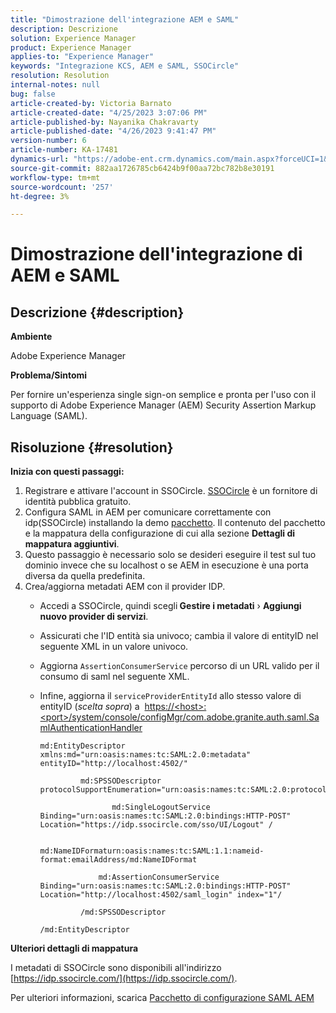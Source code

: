 ```yaml
---
title: "Dimostrazione dell'integrazione AEM e SAML"
description: Descrizione
solution: Experience Manager
product: Experience Manager
applies-to: "Experience Manager"
keywords: "Integrazione KCS, AEM e SAML, SSOCircle"
resolution: Resolution
internal-notes: null
bug: false
article-created-by: Victoria Barnato
article-created-date: "4/25/2023 3:07:06 PM"
article-published-by: Nayanika Chakravarty
article-published-date: "4/26/2023 9:41:47 PM"
version-number: 6
article-number: KA-17481
dynamics-url: "https://adobe-ent.crm.dynamics.com/main.aspx?forceUCI=1&pagetype=entityrecord&etn=knowledgearticle&id=729f60d5-7ae3-ed11-a7c7-6045bd006b25"
source-git-commit: 882aa1726785cb6424b9f00aa72bc782b8e30191
workflow-type: tm+mt
source-wordcount: '257'
ht-degree: 3%

---
```


# Dimostrazione dell&#39;integrazione di AEM e SAML

## Descrizione {#description}


<b>Ambiente</b>

Adobe Experience Manager

<b>Problema/Sintomi</b>

Per fornire un&#39;esperienza single sign-on semplice e pronta per l&#39;uso con il supporto di Adobe Experience Manager (AEM) Security Assertion Markup Language (SAML).


## Risoluzione {#resolution}


<b>Inizia con questi passaggi:</b>

1. Registrare e attivare l&#39;account in SSOCircle. [SSOCircle](https://www.ssocircle.com/en/) è un fornitore di identità pubblica gratuito.
2. Configura SAML in AEM per comunicare correttamente con idp(SSOCircle) installando la demo [pacchetto](https://files.acrobat.com/a/preview/d0017bf5-c35a-483e-80a0-d6bfb0526299). Il contenuto del pacchetto e la mappatura della configurazione di cui alla sezione <b>Dettagli di mappatura aggiuntivi</b>.
3. Questo passaggio è necessario solo se desideri eseguire il test sul tuo dominio invece che su localhost o se AEM in esecuzione è una porta diversa da quella predefinita.
4. Crea/aggiorna metadati AEM con il provider IDP.   
   - Accedi a SSOCircle, quindi scegli<b> Gestire i metadati</b> › <b>Aggiungi nuovo provider di servizi</b>.
   - Assicurati che l&#39;ID entità sia univoco; cambia il valore di entityID nel seguente XML in un valore univoco.
   - Aggiorna `AssertionConsumerService` percorso di un URL valido per il consumo di saml nel seguente XML.
   - Infine, aggiorna il `serviceProviderEntityId` allo stesso valore di entityID (*scelta sopra*) a  [https://&lt;host>:&lt;port>/system/console/configMgr/com.adobe.granite.auth.saml.SamlAuthenticationHandler](https://%3Chost%3E:%3Cport%3E/system/console/configMgr/com.adobe.granite.auth.saml.SamlAuthenticationHandler "https:// host›: porta /system/console/configMgr/com.adobe.granite.saml.SamlAuthenticationHandler")

      ```
      md:EntityDescriptor xmlns:md="urn:oasis:names:tc:SAML:2.0:metadata" entityID="http://localhost:4502/"
      
               md:SPSSODescriptor protocolSupportEnumeration="urn:oasis:names:tc:SAML:2.0:protocol"
      
                      md:SingleLogoutService Binding="urn:oasis:names:tc:SAML:2.0:bindings:HTTP-POST" Location="https://idp.ssocircle.com/sso/UI/Logout" /
      
                      md:NameIDFormaturn:oasis:names:tc:SAML:1.1:nameid-format:emailAddress/md:NameIDFormat
      
                   md:AssertionConsumerService Binding="urn:oasis:names:tc:SAML:2.0:bindings:HTTP-POST" Location="http://localhost:4502/saml_login" index="1"/
      
               /md:SPSSODescriptor
      
      /md:EntityDescriptor
      ```


<b>Ulteriori dettagli di mappatura</b>

I metadati di SSOCircle sono disponibili all&#39;indirizzo [https://idp.ssocircle.com/](https://idp.ssocircle.com/).

Per ulteriori informazioni, scarica [Pacchetto di configurazione SAML AEM](https://files.acrobat.com/a/preview/d0017bf5-c35a-483e-80a0-d6bfb0526299)
